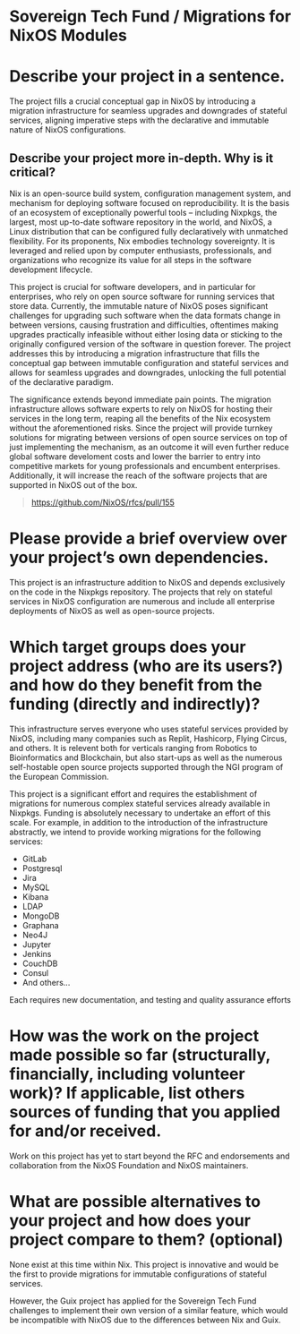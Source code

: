 # Sovereign Tech Fund / Migrations for NixOS Modules

# Describe your project in a sentence.

The project fills a crucial conceptual gap in NixOS by introducing a migration infrastructure for seamless upgrades and downgrades of stateful services, aligning imperative steps with the declarative and immutable nature of NixOS configurations.

## Describe your project more in-depth. Why is it critical?

Nix is an open-source build system, configuration management system, and mechanism for deploying software focused on reproducibility.
It is the basis of an ecosystem of exceptionally powerful tools – including Nixpkgs, the largest, most up-to-date software repository in the world, and NixOS, a Linux distribution that can be configured fully declaratively with unmatched flexibility.
For its proponents, Nix embodies technology sovereignty.
It is leveraged and relied upon by computer enthusiasts, professionals, and organizations who recognize its value for all steps in the software development lifecycle.

This project is crucial for software developers, and in particular for enterprises, who rely on open source software for running services that store data.
Currently, the immutable nature of NixOS poses significant challenges for upgrading such software when the data formats change in between versions, causing frustration and difficulties, oftentimes making upgrades practically infeasible without either losing data or sticking to the originally configured version of the software in question forever.
The project addresses this by introducing a migration infrastructure that fills the conceptual gap between immutable configuration and stateful services and allows for seamless upgrades and downgrades, unlocking the full potential of the declarative paradigm.

The significance extends beyond immediate pain points.
The migration infrastructure allows software experts to rely on NixOS for hosting their services in the long term, reaping all the benefits of the Nix ecosystem without the aforementioned risks.
Since the project will provide turnkey solutions for migrating between versions of open source services on top of just implementing the mechanism, as an outcome it will even further reduce global software develoment costs and lower the barrier to entry into competitive markets for young professionals and encumbent enterprises.
Additionally, it will increase the reach of the software projects that are supported in NixOS out of the box.

> https://github.com/NixOS/rfcs/pull/155

# Please provide a brief overview over your project’s own dependencies.

This project is an infrastructure addition to NixOS and depends exclusively on the code in the Nixpkgs repository.
The projects that rely on stateful services in NixOS configuration are numerous and include all enterprise deployments of NixOS as well as open-source projects.

# Which target groups does your project address (who are its users?) and how do they benefit from the funding (directly and indirectly)?

This infrastructure serves everyone who uses stateful services provided by NixOS, including many companies such as Replit, Hashicorp, Flying Circus, and others.
It is relevent both for verticals ranging from Robotics to Bioinformatics and Blockchain, but also start-ups as well as the numerous self-hostable open source projects supported through the NGI program of the European Commission.

This project is a significant effort and requires the establishment of migrations for numerous complex stateful services already available in Nixpkgs.
Funding is absolutely necessary to undertake an effort of this scale.
For example, in addition to the introduction of the infrastructure abstractly, we intend to provide working migrations for the following services:

* GitLab
* Postgresql
* Jira
* MySQL
* Kibana
* LDAP
* MongoDB
* Graphana
* Neo4J
* Jupyter
* Jenkins
* CouchDB
* Consul
* And others...

Each requires new documentation, and testing and quality assurance efforts

# How was the work on the project made possible so far (structurally, financially, including volunteer work)? If applicable, list others sources of funding that you applied for and/or received.

Work on this project has yet to start beyond the RFC and endorsements and collaboration from the NixOS Foundation and NixOS maintainers.

# What are possible alternatives to your project and how does your project compare to them? (optional)

None exist at this time within Nix.
This project is innovative and would be the first to provide migrations for immutable configurations of stateful services.

However, the Guix project has applied for the Sovereign Tech Fund challenges to implement their own version of a similar feature, which would be incompatible with NixOS due to the differences between Nix and Guix.
